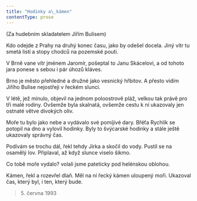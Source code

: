 ```yaml
---
title: "Hodinky a\_kámen"
contentType: prose
---
```


<section>

(Za hudebním skladatelem Jiřím Bulisem)

</section>

<section>

Kdo odejde z Prahy na druhý konec času, jako by odešel docela. Jiný vítr tu smetá listí a stopy chodců na pozemské pouti.

V Brně vane vítr jménem Jaromír, pošeptal to Janu Skácelovi, a od tohoto jara ponese s sebou i pár úhozů kláves.

Brno je město přehledné a družné jako vesnický hřbitov. A přesto vidím Jiřího Bulise nejostřeji v řeckém slunci.

V létě, jež minulo, objevil na jednom poloostrově pláž, velkou tak právě pro tři malé rodiny. Ovšemže byla skalnatá, ovšemže cestu k ní ukazovaly jen ostnaté větve divokých oliv.

Moře tu bylo jako nebe a vydávalo své pomíjivé dary. Břéťa Rychlík se potopil na dno a vylovil hodinky. Byly to švýcarské hodinky a stále ještě ukazovaly správný čas.

Podívám se trochu dál, řekl tehdy Jirka a skočil do vody. Pustil se na osamělý lov. Připlaval, až když slunce viselo šikmo.

Co tobě moře vydalo? volali jsme pateticky pod helénskou oblohou.

Kámen, řekl a rozevřel dlaň. Měl na ní řecký kámen uloupený moři. Ukazoval čas, který byl, i ten, který bude.

</section>

<section>

> 5. června 1993

</section>
